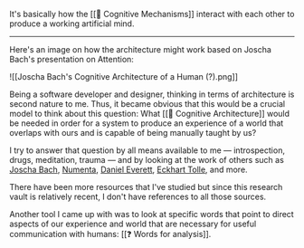 

It's basically how the [[📝 Cognitive Mechanisms]] interact with each other to produce a working artificial mind.

---

Here's an image on how the architecture might work based on Joscha Bach's presentation on Attention:

![[Joscha Bach's Cognitive Architecture of a Human (?).png]]

Being a software developer and designer, thinking in terms of architecture is second nature to me. Thus, it became obvious that this would be a crucial model to think about this question: What [[📝 Cognitive Architecture]] would be needed in order for a system to produce an experience of a world that overlaps with ours and is capable of being manually taught by us?

I try to answer that question by all means available to me — introspection, drugs, meditation, trauma — and by looking at the work of others such as [Joscha Bach](https://bach.ai/), [Numenta](https://numenta.com/), [Daniel Everett](https://en.wikipedia.org/wiki/Daniel_Everett), [Eckhart Tolle](https://en.wikipedia.org/wiki/Eckhart_Tolle), and more.

There have been more resources that I've studied but since this research vault is relatively recent, I don't have references to all those sources.

Another tool I came up with was to look at specific words that point to direct aspects of our experience and world that are necessary for useful communication with humans: [[❓ Words for analysis]].
